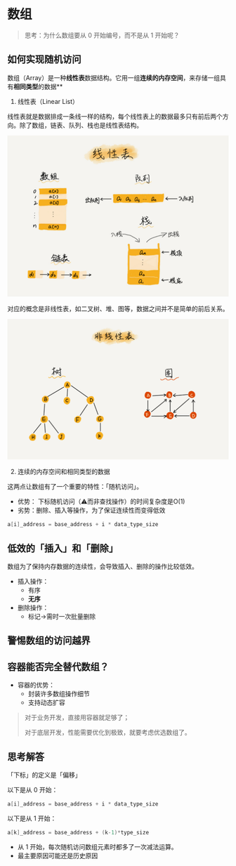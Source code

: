 # 数组

> 思考：为什么数组要从 0 开始编号，而不是从 1 开始呢？

## 如何实现随机访问

数组（Array）是一种**线性表**数据结构。它用一组**连续的内存空间**，来存储一组具有**相同类型**的数据**

1. 线性表（Linear List）

线性表就是数据排成一条线一样的结构，每个线性表上的数据最多只有前后两个方向。除了数组，链表、队列、栈也是线性表结构。

![线性表](./linear_list_graph.jpg)

对应的概念是非线性表，如二叉树、堆、图等，数据之间并不是简单的前后关系。

![非线性表](./anti_linear_graph.jpg)

2. 连续的内存空间和相同类型的数据

这两点让数组有了一个重要的特性：「随机访问」。
* 优势： 下标随机访问（⚠️而非查找操作）的时间复杂度是O(1)
* 劣势：删除、插入等操作，为了保证连续性而变得低效

```c
a[i]_address = base_address + i * data_type_size
```

## 低效的「插入」和「删除」

数组为了保持内存数据的连续性，会导致插入、删除的操作比较低效。

* 插入操作：
    * 有序
    * **无序**
* 删除操作：
    * 标记->需时一次批量删除

## 警惕数组的访问越界

## 容器能否完全替代数组？

* 容器的优势：
    * 封装许多数组操作细节
    * 支持动态扩容

> 对于业务开发，直接用容器就足够了；
>
> 对于底层开发，性能需要优化到极致，就要考虑优选数组了。

## 思考解答

「下标」的定义是「偏移」

以下是从 0 开始：
```c
a[i]_address = base_address + i * data_type_size
```

以下是从 1 开始：
```c
a[k]_address = base_address + (k-1)*type_size
```

* 从 1 开始，每次随机访问数组元素时都多了一次减法运算。
* 最主要原因可能还是历史原因